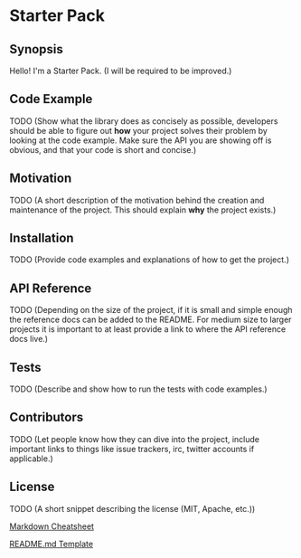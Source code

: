# Starter Pack

## Synopsis
Hello! I'm a Starter Pack. (I will be required to be improved.)

## Code Example

TODO 
(Show what the library does as concisely as possible, developers should be able to figure out **how** your project solves their problem by looking at the code example. Make sure the API you are showing off is obvious, and that your code is short and concise.)

## Motivation

TODO
(A short description of the motivation behind the creation and maintenance of the project. This should explain **why** the project exists.)

## Installation

TODO
(Provide code examples and explanations of how to get the project.)

## API Reference

TODO
(Depending on the size of the project, if it is small and simple enough the reference docs can be added to the README. For medium size to larger projects it is important to at least provide a link to where the API reference docs live.)

## Tests

TODO
(Describe and show how to run the tests with code examples.)

## Contributors

TODO
(Let people know how they can dive into the project, include important links to things like issue trackers, irc, twitter accounts if applicable.)

## License

TODO
(A short snippet describing the license (MIT, Apache, etc.))

[Markdown Cheatsheet](https://github.com/adam-p/markdown-here/wiki/Markdown-Cheatsheet)

[README.md Template](https://gist.github.com/jxson/1784669)
